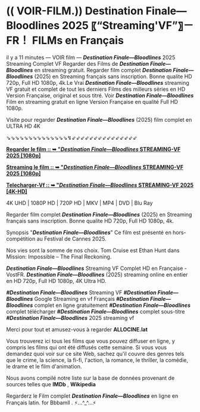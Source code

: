 # (( VOIR-FILM.)) Destination Finale—Bloodlines 2025 〖“Streaming'VF”〗－FR！ FILMs en Français

il y a 11 minutes — VOIR film — ***Destination Finale—Bloodlines*** 2025 Streaming Complet VF Regarder des Films de ***Destination Finale—Bloodlines*** en streaming gratuit. Regarder film complet ***Destination Finale—Bloodlines*** (2025) en Streaming français sans inscription. Bonne qualite HD 720p, Full HD 1080p, 4k.Le Vrai ***Destination Finale—Bloodlines*** streaming VF gratuit et complet de tout les derniers Films des milleurs séries en HD Version Française, original et sous titré. Voir ***Destination Finale—Bloodlines*** Film en streaming gratuit en ligne Version Française en qualité Full HD 1080p.

Visite pour regarder ***Destination Finale—Bloodlines*** (2025) film complet en ULTRA HD 4K

⇘⇘⇘⇘⇘⇘⇘⇘⇘⇘⇘⇘⇘⇘↯⇙⇙⇙⇙⇙⇙⇙⇙⇙⇙⇙⇙⇙⇙⇙

**[Regarder le film :: ➥ "***Destination Finale—Bloodlines*** STREAMING-VF 2025 [1080p]](https://t.co/JdzueciQBT)**

**[Streaming le film :: ➥ "***Destination Finale—Bloodlines*** STREAMING-VF 2025 [1080p]](https://t.co/JdzueciQBT)**

**[Telecharger-Vf :: ➥ "***Destination Finale—Bloodlines*** STREAMING-VF 2025 [4K-HD]](https://t.co/JdzueciQBT)**

4K UHD | 1080P HD | 720P HD | MKV | MP4 | DVD | Blu Ray

Regarder film complet ***Destination Finale—Bloodlines*** (2025) en Streaming français sans inscription. Bonne qualite HD 720p, Full HD 1080p, 4k.

Synopsis "***Destination Finale—Bloodlines***"
Ce film est présenté en hors-compétition au Festival de Cannes 2025.

Nos vies sont la somme de nos choix. Tom Cruise est Ethan Hunt dans Mission: Impossible – The Final Reckoning.

***Destination Finale—Bloodlines*** Streaming VF Complet HD en Française - VostFR. ***Destination Finale—Bloodlines*** (2025) streaming online en entier en HD 720p, Full HD 1080p, 4K Ultra HD.

***#Destination Finale—Bloodlines*** Streaming VF
***#Destination Finale—Bloodlines*** Google Streaming en vf Français
***#Destination Finale—Bloodlines*** complet en ligne gratuitement
***#Destination Finale—Bloodlines*** complet télécharger
***#Destination Finale—Bloodlines*** complet sous-titre
***#Destination Finale—Bloodlines*** 2025 streaming vf

Merci pour tout et amusez-vous à regarder **ALLOCINE.lat**

Vous trouverez ici tous les films que vous pouvez diffuser en ligne, y compris les films qui ont été diffusés cette semaine. Si vous vous demandez quoi voir sur ce site Web, sachez qu'il couvre des genres tels que le crime, la science, la fi-fi, l'action, la romance, le thriller, la comédie, le drame et le film d'animation.

Nous avons compilé notre liste sur la base de données provenant de sources telles que **IMDb** , **Wikipedia**

Regarderz le Film complet ***Destination Finale—Bloodlines*** en ligne en Français latin. for Bbbamll . ⚡...^_^...⚡
